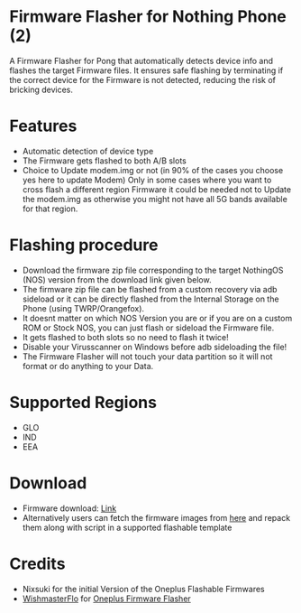# Firmware Flasher for Nothing Phone (2)

A Firmware Flasher for Pong that automatically detects device info and flashes the target Firmware files. It ensures safe flashing by terminating if the correct device for the Firmware is not detected, reducing the risk of bricking devices.

# Features
 - Automatic detection of device type
 - The Firmware gets flashed to both A/B slots
 - Choice to Update modem.img or not (in 90% of the cases you choose yes here to update Modem)
   Only in some cases where you want to cross flash a different region Firmware it could be needed
   not to Update the modem.img as otherwise you might not have all 5G bands available for that region.

# Flashing procedure
- Download the firmware zip file corresponding to the target NothingOS (NOS) version from the download link given below.
- The firmware zip file can be flashed from a custom recovery via adb sideload or it can be directly flashed from the Internal Storage on the Phone (using TWRP/Orangefox).
- It doesnt matter on which NOS Version you are or if you are on a custom ROM or Stock NOS, you can just flash or sideload the Firmware file.
- It gets flashed to both slots so no need to flash it twice!
- Disable your Virusscanner on Windows before adb sideloading the file!
- The Firmware Flasher will not touch your data partition so it will not format or do anything to your Data.

# Supported Regions
- GLO
- IND
- EEA

# Download
- Firmware download: [Link](https://drive.google.com/drive/folders/1F-LD3pjx7mrjzpEYGvoeZ81s1ZUxXvQz?usp=sharing)
- Alternatively users can fetch the firmware images from [here](https://github.com/spike0en/Pong_Archive) and repack them along with script in a supported flashable template

# Credits
- Nixsuki for the initial Version of the Oneplus Flashable Firmwares
- [WishmasterFlo](https://github.com/Wishmasterflo) for [Oneplus Firmware Flasher](https://github.com/Wishmasterflo/Firmware_flasher)
